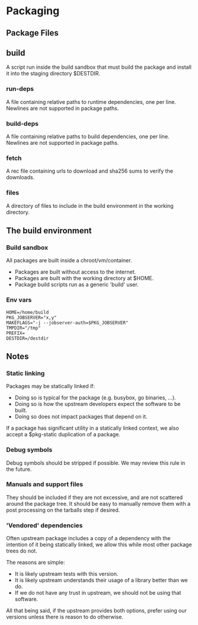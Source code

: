 # Packaging

## Package Files

## build

A script run inside the build sandbox that must build the package
and install it into the staging directory $DESTDIR.

### run-deps

A file containing relative paths to runtime dependencies, one per line. Newlines are not supported in package paths.

### build-deps

A file containing relative paths to build dependencies, one per line. Newlines are not supported in package paths.

### fetch

A rec file containing urls to download and sha256 sums to verify
the downloads.

### files

A directory of files to include in the build environment in the working directory.

## The build environment

### Build sandbox

All packages are built inside a chroot/vm/container.

- Packages are built without access to the internet.
- Packages are built with the working directory at $HOME.
- Package build scripts run as a generic 'build' user.

### Env vars

```
HOME=/home/build
PKG_JOBSERVER="x,y"
MAKEFLAGS="-j --jobserver-auth=$PKG_JOBSERVER"
TMPDIR="/tmp"
PREFIX=
DESTDIR=/destdir
```

## Notes

### Static linking

Packages may be statically linked if:

- Doing so is typical for the package (e.g. busybox, go binaries, ...).
- Doing so is how the upstream developers expect the software to be built.
- Doing so does not impact packages that depend on it.

If a package has significant utility in a statically linked
context, we also accept a $pkg-static duplication of a package.

### Debug symbols

Debug symbols should be stripped if possible. We may review this
rule in the future.

### Manuals and support files

They should be included if they are not excessive, and are not scattered around the package tree. It should be easy to manually remove them with a post processing on the tarballs step if desired.

### 'Vendored' dependencies

Often upstream package includes a copy of a dependency with the intention of it being statically linked, we allow this while most other package trees do not.

The reasons are simple:

- It is likely upstream tests with this version.
- It is likely upstream understands their usage of a library
  better than we do.
- If we do not have any trust in upstream, we should not be using that software.

All that being said, if the upstream provides both options, prefer using our versions unless there is reason to do otherwise.